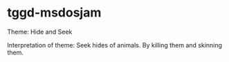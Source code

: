 # tggd-msdosjam

Theme: Hide and Seek

Interpretation of theme: Seek hides of animals. By killing them and skinning them.